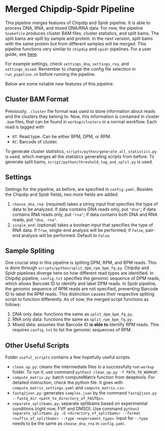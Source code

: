 # Merged Chipdip-Spidr Pipeline

This pipeline merges features of Chipdip and Spidr pipeline. It is able to process DNA, RNA, and mixed DNA/RNA data. For now, the pipeline `Snakefile` produces cluster BAM files, cluster statistics, and split bams. The split bams are split by sample and protein. In the next version, split bams with the same protein but from different samples will be merged. This pipeline functions very similar to `chipdip` and `spidr` pipelines. For a user guide, see [here](https://github.com/GuttmanLab/chipdip-pipeline). 

For example settings, check `settings_dna`, `settings_rna`, and `settings_mixed`. Remember to change the config file selection in `run_pipeline.sh` before running the pipeline.

Below are some notable new features of this pipeline. 

## Cluster BAM Format

Previously, `.cluster` file format was used to store information about reads and the clusters they belong to. Now, this information is contained in cluster `.bam` files, that can be found in `workup/clusters` in a normal workflow. Each read is tagged with

- `RT`: Read type. Can be either BPM, DPM, or RPM.
- `RC`: Barcode of cluster. 

To generate cluster statistics, `scripts/python/generate_all_statistics.py` is used, which merges all the statistics generating scripts from before. To generate split bams, `script/python/threshold_tag_and_split.py` is used.

## Settings

Settings for the pipeline, as before, are specified in `config.yaml`. Besides the Chipdip and Spidr fields, two more fields are added.

1. `choose_dna_rna`: (required) takes a string input that specifies the type of data to be analyzed. If data contains DNA reads only, put `"dna"`; if data contains RNA reads only, put `"rna"`; if data contains both DNA and RNA reads, put `"dna, rna"`.
2. `single_end`: (optional) takes a boolean input that specifies the type of RNA data. If `True`, single-end analysis will be performed; if `False`, pair-end analysis will be performed. Default to `False`.

## Sample Spliting

One crucial step in this pipeline is spliting DPM, RPM, and BPM reads. This is done through `scripts/python/split_dpm_rpm_bpm_fq.py`. Chipdip and Spidr pipelines diverge here on how different read types are identified. In Chipdip pipeline, `config.txt` specifies the genomic sequence of DPM reads, which allows Barcode ID to identify and label DPM reads. In Spidr pipeline, the genomic sequence of RPM reads are not specified, preventing Barcode ID to label the RPM reads. This distinction causes their respective spliting script to function differently. As of now, the merged script functions as follows:

1. DNA only data: functions the same as `split_dpm_bpm_fq.py`.
2. RNA only data: functions the same as `split_rpm_bpm_fq.py`.
3. Mixed data: assumes that Barcode ID **is able to** identify RPM reads. This requires `config.txt` to list the genomic sequences of RPM.

## Other Useful Scripts

Folder `useful_scripts` contains a few hopefully useful scripts.

- `clean_up.py`: cleans the intermediate files in a successfully run `workup` folder. To run it, use command `python3 clean_up.py -f PATH_TO_WORKUP`.
- `compute_matrix.py`: batch computeMatrix function from deeptools. For detailed instruction, check the python file. It goes with `compute_matrix_settings.yaml` and `compute_matrix.csv`.
- `fastq2json.py`: generates `samples.json` by the command `fastq2json.py --fastq_dir <path_to_directory_of_FASTQs>`.
- `separate_splitbams.py`: separate splitbams based on experimental conditions (right now, FVP and DMSO). Use command `python3 separate_splitbams.py -d <directory_of_splitbams> --format <suffix_of_splitbams> --type <experiment_type>`. Input for `--type` needs to be the same as `choose_dna_rna` in `config.yaml`.